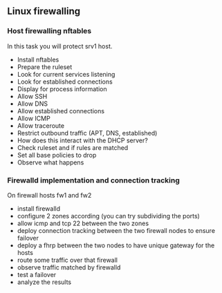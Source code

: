 ## Linux firewalling

### Host firewalling nftables
In this task you will protect srv1 host.
- Install nftables
- Prepare the ruleset
- Look for current services listening
- Look for established connections
- Display for process information 
- Allow SSH
- Allow DNS
- Allow established connections
- Allow ICMP
- Allow traceroute
- Restrict outbound traffic (APT, DNS, established)
- How does this interact with the DHCP server?
- Check ruleset and if rules are matched
- Set all base policies to drop
- Observe what happens

### Firewalld implementation and connection tracking

On firewall hosts fw1 and fw2
- install firewalld
- configure 2 zones according (you can try subdividing the ports)
- allow icmp and tcp 22 between the two zones
- deploy connection tracking between the two firewall nodes to ensure failover
- deploy a fhrp between the two nodes to have unique gateway for the hosts
- route some traffic over that firewall
- observe traffic matched by firewalld
- test a failover
- analyze the results
